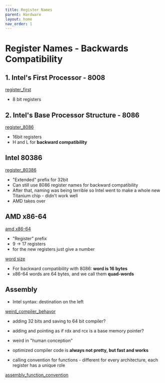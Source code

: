 ```yaml
---
title: Register Names 
parent: Hardware 
layout: home
nav_order: 1
---
```


# Register Names - Backwards Compatibility
## 1. Intel's First Processor - 8008
[register_first](../../images/register1.png)
* 8 bit registers

## 2. Intel's Base Processor Structure - 8086
[register_8086](../../images/register2.png)
* 16bit registers
* H and L for **backward compatibility**


## Intel 80386
[register_80386](../../images/register3.png)
* "Extended" prefix for 32bit
* Can still use 8086 register names for backward compatibility
* After that, naming was being terrible so Intel went to make a whole new Titanium chip - didn't work well
* AMD takes over

## AMD x86-64
[amd x86-64](../../images/register4.png)
* "Register" prefix
* 9 -> 17 registers
* for the new registers just give a number

[word size](../../images/register5.png)

* For backward compatibility with 8086: **word is 16 bytes**
* x86-64 words are 64 bytes, and we call them **quad-words**


## Assembly
* Intel syntax: destination on the left

[weird_compiler_behavor](../../images/lea.png)
   * adding 32 bits and saving to 64 bit compiler?
   * adding and pointing as if rdx and rcx is a base memory pointer?

* weird in "human conception"
* optimized compiler code is **always not pretty, but fast and works**
* calling convention for functions - different for every architecture, each register has a unique role

[assembly_function_convention](../../images/assembly_function.png)